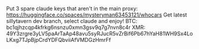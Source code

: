Put 3 spare claude keys that aren't in the main proxy: https://huggingface.co/spaces/mysteryman63453121/whocars
Get latest sillytavern dev branch, select claude and enjoy!
BTC: bc1qjhzcqp4kfrkg6nsnzu0xmn3gsv9q7g7nvn8c4r
XMR: 49Y3zrgre3yLV5paArTaAp48avu5syRJucR5vZrBif6Pb67hYaH81WH9Sx4LoLKxg7TJpBjpCrdYDFQbviiAfVMDGzHmrFf
